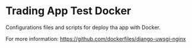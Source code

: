 # Trading App Test Docker

Configurations files and scripts for deploy tha app with Docker.

For more information: https://github.com/dockerfiles/django-uwsgi-nginx
